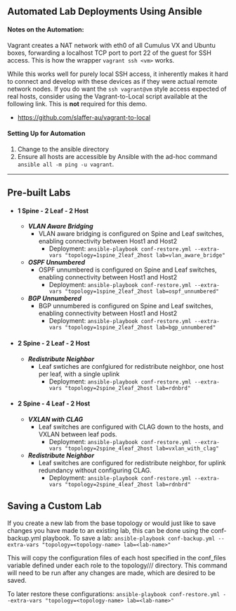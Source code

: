 ## Automated Lab Deployments Using Ansible

#### Notes on the Automation:
Vagrant creates a NAT network with eth0 of all Cumulus VX and Ubuntu boxes, forwarding a localhost TCP port to port 22 of the guest for SSH access. This is how the wrapper ```vagrant ssh <vm>``` works.

While this works well for purely local SSH access, it inherently makes it hard to connect and develop with these devices as if they were actual remote network nodes. If you do want the ```ssh vagrant@vm``` style access expected of real hosts, consider using the Vagrant-to-Local script available at the following link. This is **not** required for this demo.

* https://github.com/slaffer-au/vagrant-to-local

#### Setting Up for Automation
1. Change to the ansible directory
2. Ensure all hosts are accessible by Ansible with the ad-hoc command ```ansible all -m ping -u vagrant```.

---

## Pre-built Labs
* #### 1 Spine - 2 Leaf - 2 Host
  * **_VLAN Aware Bridging_**
    * VLAN aware bridging is configured on Spine and Leaf switches, enabling connectivity between Host1 and Host2
      * Deployment: `ansible-playbook conf-restore.yml --extra-vars "topology=1spine_2leaf_2host lab=vlan_aware_bridge"`
  * **_OSPF Unnumbered_**
    * OSPF unnumbered is configured on Spine and Leaf switches, enabling connectivity between Host1 and Host2
      * Deployment: `ansible-playbook conf-restore.yml --extra-vars "topology=1spine_2leaf_2host lab=ospf_unnumbered"`
  * **_BGP Unnumbered_**
    * BGP unnumbered is configured on Spine and Leaf switches, enabling connectivity between Host1 and Host2
      * Deployment: `ansible-playbook conf-restore.yml --extra-vars "topology=1spine_2leaf_2host lab=bgp_unnumbered"`

* #### 2 Spine - 2 Leaf - 2 Host
  * **_Redistribute Neighbor_**
    * Leaf swtiches are confgiured for redistribute neighbor, one host per leaf, with a single uplink
      * Deployment: `ansible-playbook conf-restore.yml --extra-vars "topology=2spine_2leaf_2host lab=rdnbrd"`

* #### 2 Spine - 4 Leaf - 2 Host
  * **_VXLAN with CLAG_**
    * Leaf switches are configured with CLAG down to the hosts, and VXLAN between leaf pods.
      * Deployment: `ansible-playbook conf-restore.yml --extra-vars "topology=2spine_4leaf_2host lab=vxlan_with_clag"`
  * **_Redistribute Neighbor_**
    * Leaf switches are configured for redistribute neighbor, for uplink redundancy without configuring CLAG.
      * Deployment: `ansible-playbook conf-restore.yml --extra-vars "topology=2spine_4leaf_2host lab=rdnbrd"`

## Saving a Custom Lab
If you create a new lab from the base topology or would just like to save changes you have made to an existing lab, this can be done using the conf-backup.yml playbook. To save a lab:
`ansible-playbook conf-backup.yml --extra-vars "topology=<topology-name> lab=<lab-name>"`

This will copy the configuration files of each host specified in the conf_files variable defined under each role to the topology/<topology-name>/<lab-name>/<hostname> directory. This command will need to be run after any changes are made, which are desired to be saved.

To later restore these configurations:
`ansible-playbook conf-restore.yml --extra-vars "topology=<topology-name> lab=<lab-name>"`
